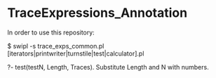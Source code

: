 # TraceExpressions_Annotation

In order to use this repository:

$ swipl -s trace_exps_common.pl [iterators|printwriter|turnstile|test|calculator].pl

?- test(testN, Length, Traces).
Substitute Length and N with numbers.
